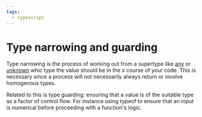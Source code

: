 ```yaml
---
tags:
  - typescript
---
```


# Type narrowing and guarding

Type narrowing is the process of working out from a supertype like
[any](Any.md) or [unknown](Unknown.md) whic type the value should be in the
x course of your code. This is necessary since a process will not necessarily
always return or involve homogenous types.

Related to this is type guarding: ensuring that a value is of the suitable type
as a factor of control flow. For instance using typeof to ensure that an input
is numerical before proceeding with a function's logic.
